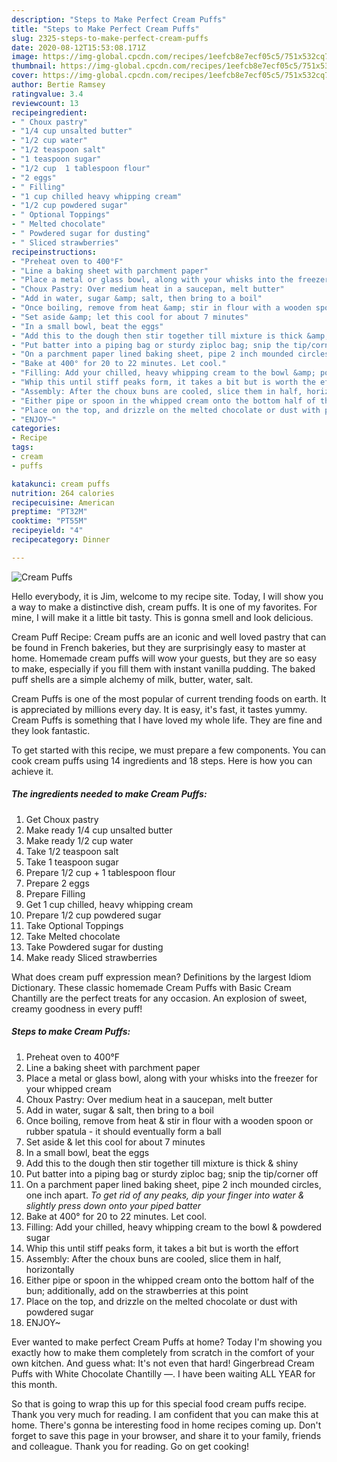 ```yaml
---
description: "Steps to Make Perfect Cream Puffs"
title: "Steps to Make Perfect Cream Puffs"
slug: 2325-steps-to-make-perfect-cream-puffs
date: 2020-08-12T15:53:08.171Z
image: https://img-global.cpcdn.com/recipes/1eefcb8e7ecf05c5/751x532cq70/cream-puffs-recipe-main-photo.jpg
thumbnail: https://img-global.cpcdn.com/recipes/1eefcb8e7ecf05c5/751x532cq70/cream-puffs-recipe-main-photo.jpg
cover: https://img-global.cpcdn.com/recipes/1eefcb8e7ecf05c5/751x532cq70/cream-puffs-recipe-main-photo.jpg
author: Bertie Ramsey
ratingvalue: 3.4
reviewcount: 13
recipeingredient:
- " Choux pastry"
- "1/4 cup unsalted butter"
- "1/2 cup water"
- "1/2 teaspoon salt"
- "1 teaspoon sugar"
- "1/2 cup  1 tablespoon flour"
- "2 eggs"
- " Filling"
- "1 cup chilled heavy whipping cream"
- "1/2 cup powdered sugar"
- " Optional Toppings"
- " Melted chocolate"
- " Powdered sugar for dusting"
- " Sliced strawberries"
recipeinstructions:
- "Preheat oven to 400°F"
- "Line a baking sheet with parchment paper"
- "Place a metal or glass bowl, along with your whisks into the freezer for your whipped cream"
- "Choux Pastry: Over medium heat in a saucepan, melt butter"
- "Add in water, sugar &amp; salt, then bring to a boil"
- "Once boiling, remove from heat &amp; stir in flour with a wooden spoon or rubber spatula - it should eventually form a ball"
- "Set aside &amp; let this cool for about 7 minutes"
- "In a small bowl, beat the eggs"
- "Add this to the dough then stir together till mixture is thick &amp; shiny"
- "Put batter into a piping bag or sturdy ziploc bag; snip the tip/corner off"
- "On a parchment paper lined baking sheet, pipe 2 inch mounded circles, one inch apart. *To get rid of any peaks, dip your finger into water &amp; slightly press down onto your piped batter*"
- "Bake at 400° for 20 to 22 minutes. Let cool."
- "Filling: Add your chilled, heavy whipping cream to the bowl &amp; powdered sugar"
- "Whip this until stiff peaks form, it takes a bit but is worth the effort"
- "Assembly: After the choux buns are cooled, slice them in half, horizontally"
- "Either pipe or spoon in the whipped cream onto the bottom half of the bun; additionally, add on the strawberries at this point"
- "Place on the top, and drizzle on the melted chocolate or dust with powdered sugar"
- "ENJOY~"
categories:
- Recipe
tags:
- cream
- puffs

katakunci: cream puffs 
nutrition: 264 calories
recipecuisine: American
preptime: "PT32M"
cooktime: "PT55M"
recipeyield: "4"
recipecategory: Dinner

---
```



![Cream Puffs](https://img-global.cpcdn.com/recipes/1eefcb8e7ecf05c5/751x532cq70/cream-puffs-recipe-main-photo.jpg)

Hello everybody, it is Jim, welcome to my recipe site. Today, I will show you a way to make a distinctive dish, cream puffs. It is one of my favorites. For mine, I will make it a little bit tasty. This is gonna smell and look delicious.

Cream Puff Recipe: Cream puffs are an iconic and well loved pastry that can be found in French bakeries, but they are surprisingly easy to master at home. Homemade cream puffs will wow your guests, but they are so easy to make, especially if you fill them with instant vanilla pudding. The baked puff shells are a simple alchemy of milk, butter, water, salt.

Cream Puffs is one of the most popular of current trending foods on earth. It is appreciated by millions every day. It is easy, it's fast, it tastes yummy. Cream Puffs is something that I have loved my whole life. They are fine and they look fantastic.


To get started with this recipe, we must prepare a few components. You can cook cream puffs using 14 ingredients and 18 steps. Here is how you can achieve it.

<!--inarticleads1-->

##### The ingredients needed to make Cream Puffs:

1. Get  Choux pastry
1. Make ready 1/4 cup unsalted butter
1. Make ready 1/2 cup water
1. Take 1/2 teaspoon salt
1. Take 1 teaspoon sugar
1. Prepare 1/2 cup + 1 tablespoon flour
1. Prepare 2 eggs
1. Prepare  Filling
1. Get 1 cup chilled, heavy whipping cream
1. Prepare 1/2 cup powdered sugar
1. Take  Optional Toppings
1. Take  Melted chocolate
1. Take  Powdered sugar for dusting
1. Make ready  Sliced strawberries


What does cream puff expression mean? Definitions by the largest Idiom Dictionary. These classic homemade Cream Puffs with Basic Cream Chantilly are the perfect treats for any occasion. An explosion of sweet, creamy goodness in every puff! 

<!--inarticleads2-->

##### Steps to make Cream Puffs:

1. Preheat oven to 400°F
1. Line a baking sheet with parchment paper
1. Place a metal or glass bowl, along with your whisks into the freezer for your whipped cream
1. Choux Pastry: Over medium heat in a saucepan, melt butter
1. Add in water, sugar &amp; salt, then bring to a boil
1. Once boiling, remove from heat &amp; stir in flour with a wooden spoon or rubber spatula - it should eventually form a ball
1. Set aside &amp; let this cool for about 7 minutes
1. In a small bowl, beat the eggs
1. Add this to the dough then stir together till mixture is thick &amp; shiny
1. Put batter into a piping bag or sturdy ziploc bag; snip the tip/corner off
1. On a parchment paper lined baking sheet, pipe 2 inch mounded circles, one inch apart. *To get rid of any peaks, dip your finger into water &amp; slightly press down onto your piped batter*
1. Bake at 400° for 20 to 22 minutes. Let cool.
1. Filling: Add your chilled, heavy whipping cream to the bowl &amp; powdered sugar
1. Whip this until stiff peaks form, it takes a bit but is worth the effort
1. Assembly: After the choux buns are cooled, slice them in half, horizontally
1. Either pipe or spoon in the whipped cream onto the bottom half of the bun; additionally, add on the strawberries at this point
1. Place on the top, and drizzle on the melted chocolate or dust with powdered sugar
1. ENJOY~


Ever wanted to make perfect Cream Puffs at home? Today I&#39;m showing you exactly how to make them completely from scratch in the comfort of your own kitchen. And guess what: It&#39;s not even that hard! Gingerbread Cream Puffs with White Chocolate Chantilly —. I have been waiting ALL YEAR for this month. 

So that is going to wrap this up for this special food cream puffs recipe. Thank you very much for reading. I am confident that you can make this at home. There's gonna be interesting food in home recipes coming up. Don't forget to save this page in your browser, and share it to your family, friends and colleague. Thank you for reading. Go on get cooking!
